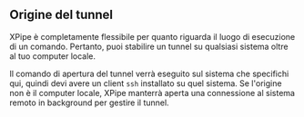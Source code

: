 ## Origine del tunnel

XPipe è completamente flessibile per quanto riguarda il luogo di esecuzione di un comando. Pertanto, puoi stabilire un tunnel su qualsiasi sistema oltre al tuo computer locale.

Il comando di apertura del tunnel verrà eseguito sul sistema che specifichi qui, quindi devi avere un client `ssh` installato su quel sistema. Se l'origine non è il computer locale, XPipe manterrà aperta una connessione al sistema remoto in background per gestire il tunnel.